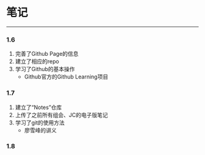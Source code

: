 # 笔记
****
### 1.6
1. 完善了Github Page的信息
2. 建立了相应的repo
3. 学习了Github的基本操作
   - Github官方的Github Learning项目


### 1.7
1. 建立了“Notes”仓库
2. 上传了之前所有组会、JC的电子版笔记
3. 学习了git的使用方法
   - 廖雪峰的讲义
  
### 1.8
